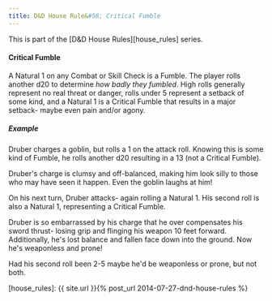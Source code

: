 ```yaml
---
title: D&D House Rule&#58; Critical Fumble
---
```


This is part of the [D&D House Rules][house_rules] series.


#### Critical Fumble ####

A Natural 1 on any Combat or Skill Check is a Fumble. The player rolls another d20 to determine _how badly they fumbled_. High rolls generally represent no real threat or danger, rolls under 5 represent a setback of some kind, and a Natural 1 is a Critical Fumble that results in a major setback- maybe even pain and/or agony.

##### Example #####

Druber charges a goblin, but rolls a 1 on the attack roll. Knowing this is some kind of Fumble, he rolls another d20 resulting in a 13 (not a Critical Fumble).  
	
>
Druber's charge is clumsy and off-balanced, making him look silly to those who may have seen it happen. Even the goblin laughs at him!
>

On his next turn, Druber attacks- again rolling a Natural 1. His second roll is also a Natural 1, representing a Critical Fumble. 

>
Druber is so embarrassed by his charge that he over compensates his sword thrust- losing grip and flinging his weapon 10 feet forward. Additionally, he's lost balance and fallen face down into the ground. Now he's weaponless and prone!
>

Had his second roll been 2-5 maybe he'd be weaponless or prone, but not both.


[house_rules]: {{ site.url }}{% post_url 2014-07-27-dnd-house-rules %}